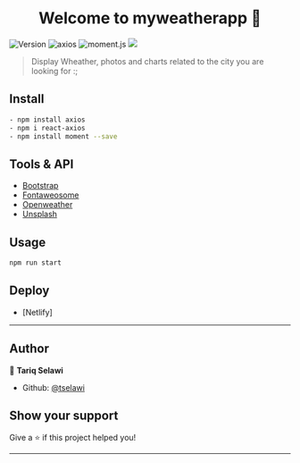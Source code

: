 <h1 align="center">Welcome to myweatherapp 👋</h1>
<p>
  <img alt="Version" src="https://img.shields.io/badge/version-0.1.0-blue.svg?cacheSeconds=2592000" />
  <img alt="axios" src="https://img.shields.io/npm/v/axios?color=yellow&label=axios&logo=axios&style=flat-square">
  <img alt="moment.js" src="https://img.shields.io/npm/v/moment?color=orange&label=moment.js">
  <img alr="react-app" src="https://img.shields.io/npm/v/react?color=blue&label=react">
</p>

> Display Wheather, photos and charts related to the city you are looking for :;

## Install

```sh
- npm install axios
- npm i react-axios
- npm install moment --save
```
## Tools & API
- [Bootstrap](https://getbootstrap.com/)
- [Fontaweosome](https://fontawesome.com/)
- [Openweather](https://openweathermap.org/)
- [Unsplash](https://unsplash.com/)


## Usage
```sh
npm run start
```
## Deploy
- [Netlify]

***
## Author

👤 **Tariq Selawi**

* Github: [@tselawi](https://github.com/tselawi)

## Show your support

Give a ⭐️ if this project helped you!

***
